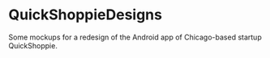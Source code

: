 # QuickShoppieDesigns

Some mockups for a redesign of the Android app of Chicago-based startup QuickShoppie.
